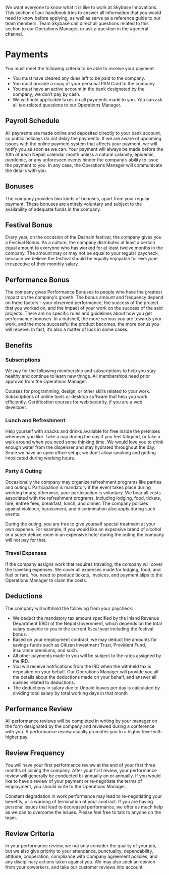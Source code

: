 We want everyone to know what it is like to work at Skybase Innovations. This section of our handbook tries to answer all information that you would need to know before applying, as well as serve as a reference guide to our team members. Team Skybase can direct all questions related to this section to our Operations Manager, or ask a question in the #general channel.

# Payments
You must meet the following criteria to be able to receive your payment.

- You must have cleared any dues left to be paid to the company.
- You must provide a copy of your personal PAN Card to the company.
- You must have an active account in the bank designated by the company; we don’t pay by cash.
- We withhold applicable taxes on all payments made to you. You can ask all tax-related questions to our Operations Manager.

## Payroll Schedule
All payments are made online and deposited directly to your bank account, so public holidays do not delay the payments. If we are aware of upcoming issues with the online payment system that affects your payment, we will notify you as soon as we can. Your payment will always be made before the 10th of each Nepali calendar month unless a natural calamity, epidemic, pandemic, or any unforeseen events hinder the company’s ability to issue the payment to you. In any case, the Operations Manager will communicate the details with you.

## Bonuses
The company provides two kinds of bonuses, apart from your regular payment. These bonuses are entirely voluntary and subject to the availability of adequate funds in the company.

## Festival Bonus
Every year, on the occasion of the Dashain festival, the company gives you a Festival Bonus. As a culture, the company distributes at least a certain equal amount to everyone who has worked for at least twelve months in the company. The amount may or may not be equal to your regular paycheck, because we believe the festival should be equally enjoyable for everyone irrespective of their monthly salary.

## Performance Bonus
The company gives Performance Bonuses to people who have the greatest impact on the company’s growth. The bonus amount and frequency depend on three factors – your observed performance, the success of the project that you worked on, and the impact of your work on the success of the said projects. There are no specific rules and guidelines about how you get performance bonuses. In a nutshell, the more serious you are towards your work, and the more successful the product becomes, the more bonus you will receive. In fact, it’s also a matter of luck in some cases.

## Benefits

### Subscriptions
We pay for the following membership and subscriptions to help you stay healthy and continue to learn new things. All memberships need prior approval from the Operations Manager.

Courses for programming, design, or other skills related to your work.
Subscriptions of online tools or desktop software that help you work efficiently.
Certification courses for web security, if you are a web developer.

### Lunch and Refreshment
Help yourself with snacks and drinks available for free inside the premises whenever you like. Take a nap during the day if you feel fatigued, or take a walk around when you need some thinking time. We would love you to drink enough water from the dispenser and stay hydrated throughout the day. Since we have an open office setup, we don’t allow smoking and getting intoxicated during working hours.

### Party & Outing
Occasionally the company may organize refreshment programs like parties and outings. Participation is mandatory if the event takes place during working hours; otherwise, your participation is voluntary. We bear all costs associated with the refreshment programs, including lodging, food, tickets, hire, entree fees, breakfast, lunch, and dinner. The company policies against violence, harassment, and discrimination also apply during such events.

During the outing, you are free to give yourself special treatment at your own expense. For example, if you would like an expensive brand of alcohol or a super deluxe room in an expensive hotel during the outing the company will not pay for that.

### Travel Expenses
If the company assigns work that requires traveling, the company will cover the traveling expenses. We cover all expenses made for lodging, food, and fuel or fare. You need to produce tickets, invoices, and payment slips to the Operations Manager to claim the costs.

## Deductions
The company will withhold the following from your paycheck:

- We deduct the mandatory tax amount specified by the Inland Revenue Department (IRD) of the Nepal Government, which depends on the total salary payable to you in the current fiscal year including the festival bonus.
- Based on your employment contract, we may deduct the amounts for savings funds such as Citizen Investment Trust, Provident Fund, insurance premiums, and such.
- All other payments made to you will be subject to the rates assigned by the IRD.
- You will receive notifications from the IRD when the withheld tax is deposited on your behalf.
Our Operations Manager will provide you all the details about the deductions made on your behalf, and answer all queries related to deductions.
- The deductions in salary due to Unpaid leaves per day is calculated by dividing total salary by total working days in that month

## Performance Review
All performance reviews will be completed in writing by your manager on the form designated by the company and reviewed during a conference with you. A performance review usually promotes you to a higher level with higher pay.

## Review Frequency
You will have your first performance review at the end of your first three months of joining the company. After your first review, your performance review will generally be conducted bi-annually on or annually. If you would like to have a review of your payment or re-negotiate the terms of employment, you should write to the Operations Manager.

Constant degradation in work performance may lead to re-negotiating your benefits, or a warning of termination of your contract. If you are having personal issues that lead to decreased performance, we offer as much help as we can to overcome the issues. Please feel free to talk to anyone on the team.

## Review Criteria
In your performance review, we not only consider the quality of your job, but we also give priority to your attendance, punctuality, dependability, attitude, cooperation, compliance with Company agreement policies, and any disciplinary actions taken against you. We may also seek an opinion from your coworkers, and take our customer reviews into account.
